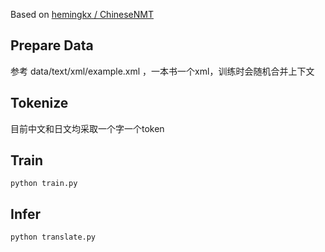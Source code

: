 Based on [hemingkx / ChineseNMT](https://github.com/hemingkx/ChineseNMT)

## Prepare Data
参考 data/text/xml/example.xml ，一本书一个xml，训练时会随机合并上下文

## Tokenize
目前中文和日文均采取一个字一个token

## Train
```shell
python train.py
```

## Infer
```shell
python translate.py
```
